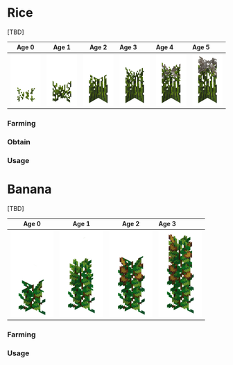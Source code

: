 # Rice
[TBD]

| Age 0                                                              | Age 1                                                              | Age 2                                                              | Age 3                                                              | Age 4                                                              | Age 5                                                              |
|--------------------------------------------------------------------|--------------------------------------------------------------------|--------------------------------------------------------------------|:-------------------------------------------------------------------|:-------------------------------------------------------------------|:-------------------------------------------------------------------|
| <img src="./img/rice_age0.png" alt="Rice" height="120" width="80"> | <img src="./img/rice_age1.png" alt="Rice" height="120" width="80"> | <img src="./img/rice_age2.png" alt="Rice" height="120" width="80"> | <img src="./img/rice_age3.png" alt="Rice" height="120" width="80"> | <img src="./img/rice_age4.png" alt="Rice" height="120" width="80"> | <img src="./img/rice_age5.png" alt="Rice" height="120" width="80"> |


### Farming

### Obtain 
### Usage


# Banana
[TBD]


| Age 0                                                                   | Age 1                                                                   | Age 2                                                                   | Age 3                                                                   |
|-------------------------------------------------------------------------|-------------------------------------------------------------------------|-------------------------------------------------------------------------|:------------------------------------------------------------------------|
| <img src="./img/banana_age0.png" alt="Banana" height="200" width="100"> | <img src="./img/banana_age1.png" alt="Banana" height="200" width="100"> | <img src="./img/banana_age2.png" alt="Banana" height="200" width="100"> | <img src="./img/banana_age3.png" alt="Banana" height="200" width="100"> |


### Farming

### Usage
